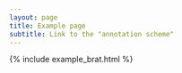 ```yaml
---
layout: page
title: Example page
subtitle: Link to the "annotation scheme"
---
```


{% include example_brat.html %}

